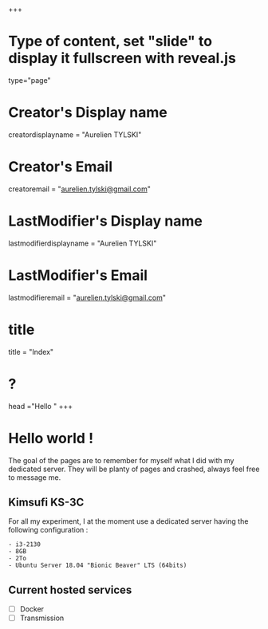 +++
# Type of content, set "slide" to display it fullscreen with reveal.js
type="page"

# Creator's Display name
creatordisplayname = "Aurelien TYLSKI"
# Creator's Email
creatoremail = "aurelien.tylski@gmail.com"
# LastModifier's Display name
lastmodifierdisplayname = "Aurelien TYLSKI"
# LastModifier's Email
lastmodifieremail = "aurelien.tylski@gmail.com"
# title
title = "Index"
# ?
head ="<label>Hello</label> "
+++

# Hello world !

The goal of the pages are to remember for myself what I did with my dedicated server. They will be planty of pages and crashed, always feel free to message me.

## Kimsufi KS-3C

For all my experiment, I at the moment use a dedicated server having the following configuration :
```
- i3-2130
- 8GB
- 2To
- Ubuntu Server 18.04 "Bionic Beaver" LTS (64bits)
```

## Current hosted services
- [ ] Docker
- [ ] Transmission
